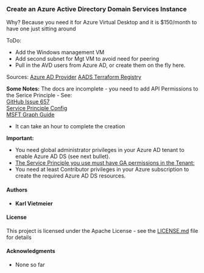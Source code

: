 ### Create an Azure Active Directory Domain Services Instance

Why?  Because you need it for Azure Virtual Desktop and it is $150/month to have one just sitting around

ToDo:

- Add the Windows management VM
- Add second subnet for Mgt VM to avoid need for peering
- Pull in the AVD users from Azure AD, or create them on the fly here.

Sources:
[Azure AD Provider](https://registry.terraform.io/providers/hashicorp/azuread/latest/docs)
[AADS Terraform Registry](https://registry.terraform.io/providers/hashicorp/azurerm/latest/docs/resources/active_directory_domain_service)

**Some Notes:**
The docs are incomplete - you need to add API Permissions to the Serice Principle - See:  
[GitHub Issue 657](https://github.com/hashicorp/terraform-provider-azuread/issues/657)  
[Service Principle Config](https://github.com/hashicorp/terraform-provider-azuread/blob/main/docs/guides/service_principal_configuration.md)  
[MSFT Graph Guide](https://github.com/hashicorp/terraform-provider-azuread/blob/main/docs/guides/microsoft-graph.md)  

- It can take an hour to complete the creation

**Important:**

- You need global administrator privileges in your Azure AD tenant to enable Azure AD DS (see next bullet).
- [The Service Principle you use must have GA permissions in the Tenant:](https://docs.microsoft.com/en-us/azure/active-directory-domain-services/template-create-instance)
- You need at least Contributor privileges in your Azure subscription to create the required Azure AD DS resources.

#### Authors

- **Karl Vietmeier**

#### License

This project is licensed under the Apache License - see the [LICENSE.md](../../../LICENSE.md) file for details

#### Acknowledgments

- None so far
